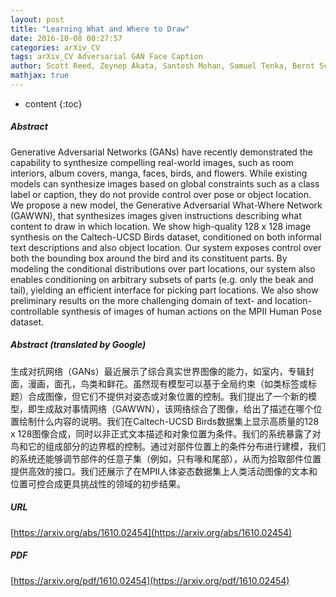 ```yaml
---
layout: post
title: "Learning What and Where to Draw"
date: 2016-10-08 00:27:57
categories: arXiv_CV
tags: arXiv_CV Adversarial GAN Face Caption
author: Scott Reed, Zeynep Akata, Santosh Mohan, Samuel Tenka, Bernt Schiele, Honglak Lee
mathjax: true
---
```


* content
{:toc}

##### Abstract
Generative Adversarial Networks (GANs) have recently demonstrated the capability to synthesize compelling real-world images, such as room interiors, album covers, manga, faces, birds, and flowers. While existing models can synthesize images based on global constraints such as a class label or caption, they do not provide control over pose or object location. We propose a new model, the Generative Adversarial What-Where Network (GAWWN), that synthesizes images given instructions describing what content to draw in which location. We show high-quality 128 x 128 image synthesis on the Caltech-UCSD Birds dataset, conditioned on both informal text descriptions and also object location. Our system exposes control over both the bounding box around the bird and its constituent parts. By modeling the conditional distributions over part locations, our system also enables conditioning on arbitrary subsets of parts (e.g. only the beak and tail), yielding an efficient interface for picking part locations. We also show preliminary results on the more challenging domain of text- and location-controllable synthesis of images of human actions on the MPII Human Pose dataset.

##### Abstract (translated by Google)
生成对抗网络（GANs）最近展示了综合真实世界图像的能力，如室内，专辑封面，漫画，面孔，鸟类和鲜花。虽然现有模型可以基于全局约束（如类标签或标题）合成图像，但它们不提供对姿态或对象位置的控制。我们提出了一个新的模型，即生成敌对事情网络（GAWWN），该网络综合了图像，给出了描述在哪个位置绘制什么内容的说明。我们在Caltech-UCSD Birds数据集上显示高质量的128 x 128图像合成，同时以非正式文本描述和对象位置为条件。我们的系统暴露了对鸟和它的组成部分的边界框的控制。通过对部件位置上的条件分布进行建模，我们的系统还能够调节部件的任意子集（例如，只有喙和尾部），从而为拾取部件位置提供高效的接口。我们还展示了在MPII人体姿态数据集上人类活动图像的文本和位置可控合成更具挑战性的领域的初步结果。

##### URL
[https://arxiv.org/abs/1610.02454](https://arxiv.org/abs/1610.02454)

##### PDF
[https://arxiv.org/pdf/1610.02454](https://arxiv.org/pdf/1610.02454)

